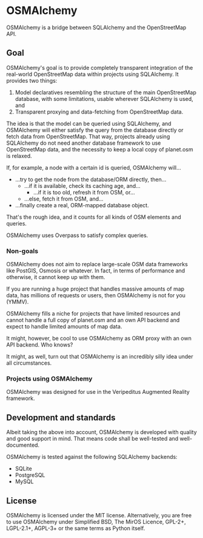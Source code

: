 # OSMAlchemy

OSMAlchemy is a bridge between SQLAlchemy and the OpenStreetMap API.

## Goal

OSMAlchemy's goal is to provide completely transparent integration of
the real-world OpenStreetMap data within projects using SQLAlchemy. It
provides two things:

 1. Model declaratives resembling the structure of the main
    OpenStreetMap database, with some limitations, usable wherever
    SQLAlchemy is used, and
 2. Transparent proxying and data-fetching from OpenStreetMap data.

The idea is that the model can be queried using SQLAlchemy, and
OSMAlchemy will either satisfy the query from the database directly or
fetch data from OpenStreetMap. That way, projects already using
SQLAlchemy do not need another database framework to use OpenStreetMap
data, and the necessity to keep a local copy of planet.osm is relaxed.

If, for example, a node with a certain id is queried, OSMAlchemy will…

 * …try to get the node from the database/ORM directly, then…
   * …if it is available, check its caching age, and…
     * …if it is too old, refresh it from OSM, or…
   * …else, fetch it from OSM, and…
 * …finally create a real, ORM-mapped database object.

That's the rough idea, and it counts for all kinds of OSM elements and
queries.

OSMAlchemy uses Overpass to satisfy complex queries.

### Non-goals

OSMAlchemy does not aim to replace large-scale OSM data frameworks like
PostGIS, Osmosis or whatever. In fact, in terms of performance and
otherwise, it cannot keep up with them.

If you are running a huge project that handles massive amounts of map
data, has millions of requests or users, then OSMAlchemy is not for you
(YMMV).

OSMAlchemy fills a niche for projects that have limited resources and
cannot handle a full copy of planet.osm and an own API backend and
expect to handle limited amounts of map data.

It might, however, be cool to use OSMAlchemy as ORM proxy with an own
API backend. Who knows?

It might, as well, turn out that OSMAlchemy is an incredibly silly idea
under all circumstances.

### Projects using OSMAlchemy

OSMAlchemy was designed for use in the Veripeditus Augmented Reality
framework.

## Development and standards

Albeit taking the above into account, OSMAlchemy is developed with
quality and good support in mind. That means code shall be well-tested
and well-documented.

OSMAlchemy is tested against the following SQLAlchemy backends:

 * SQLite
 * PostgreSQL
 * MySQL

## License

OSMAlchemy is licensed under the MIT license. Alternatively, you are
free to use OSMAlchemy under Simplified BSD, The MirOS Licence, GPL-2+,
LGPL-2.1+, AGPL-3+ or the same terms as Python itself.
